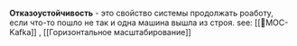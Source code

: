 **Отказоустойчивость** - это свойство системы продолжать роаботу, если что-то пошло не так и одна машина вышла из строя.
see: [[📙MOC-Kafka]] ,  [[Горизонтальное масштабирование]]
